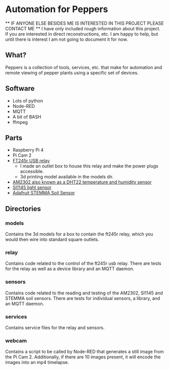 # Automation for Peppers

** IF ANYONE ELSE BESIDES ME IS INTERESTED IN THIS PROJECT PLEASE CONTACT ME **
I have only included rough information about this project. If you are interested in direct reconstructions, etc. I am happy to help, but until there is interest I am not going to document it for now.

## What?
Peppers is a collection of tools, services, etc. that make for automation and remote viewing of pepper plants using a specific set of devices.

## Software
- Lots of python
- Node-RED
- MQTT
- A bit of BASH
- ffmpeg

## Parts
- Raspberry Pi 4
- Pi Cam 2
- [FT245r USB relay](https://www.sainsmart.com/products/8-channel-12v-usb-relay-module)
    - I made an outlet box to house this relay and make the power plugs accessible.
    - 3d printing model available in the models dir.
- [AM2302 also known as a DHT22 temperature and humidity sensor](https://www.adafruit.com/product/393)
- [SI1145 light sensor](https://www.adafruit.com/product/1777)
- [Adafruit STEMMA Soil Sensor](https://www.adafruit.com/product/4026)

## Directories
### models
Contains the 3d models for a box to contain the ft245r relay, which you would then wire into standard square outlets.

### relay
Contains code related to the control of the ft245r usb relay.
There are tests for the relay as well as a device library and an MQTT daemon. 

### sensors
Contains code related to the reading and testing of the AM2302, SI1145 and STEMMA soil sensors.
There are tests for individual sensors, a library, and an MQTT daemon.

### services
Contains service files for the relay and sensors.

### webcam
Contains a script to be called by Node-RED that generates a still image from the Pi Cam 2. Additionally, if there are 10 images present, it will encode the images into an mp4 timelapse. 
